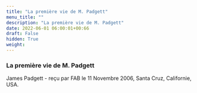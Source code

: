 ```yaml
---
title: "La première vie de M. Padgett"
menu_title: ""
description: "La première vie de M. Padgett"
date: 2022-06-01 06:00:01+00:66
draft: False
hidden: True
weight:
---
```

### La première vie de M. Padgett

James Padgett - reçu par FAB le 11 Novembre 2006, Santa Cruz, Californie, USA.



